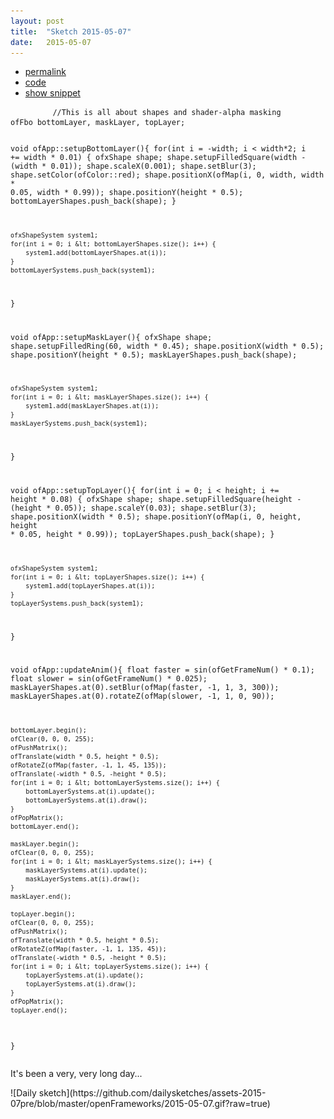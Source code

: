 ```yaml
---
layout: post
title:  "Sketch 2015-05-07"
date:   2015-05-07
---
```

<div class="code">
    <ul>
        <li><a href="{% post_url 2015-05-07-sketch %}">permalink</a></li>
        <li><a href="https://github.com/dailysketches/sketches-2015-07pre/tree/master/2015-05-07">code</a></li>
        <li><a href="#" class="snippet-button">show snippet</a></li>
    </ul>
    <pre class="snippet">
        <code class="cpp">//This is all about shapes and shader-alpha masking
ofFbo bottomLayer, maskLayer, topLayer;

void ofApp::setupBottomLayer(){
    for(int i = -width; i &lt; width*2; i += width * 0.01) {
        ofxShape shape;
        shape.setupFilledSquare(width - (width * 0.01));
        shape.scaleX(0.001);
        shape.setBlur(3);
        shape.setColor(ofColor::red);
        shape.positionX(ofMap(i, 0, width, width * 0.05, width * 0.99));
        shape.positionY(height * 0.5);
        bottomLayerShapes.push_back(shape);
    }
    
    ofxShapeSystem system1;
    for(int i = 0; i &lt; bottomLayerShapes.size(); i++) {
        system1.add(bottomLayerShapes.at(i));
    }
    bottomLayerSystems.push_back(system1);
}

void ofApp::setupMaskLayer(){
    ofxShape shape;
    shape.setupFilledRing(60, width * 0.45);
    shape.positionX(width * 0.5);
    shape.positionY(height * 0.5);
    maskLayerShapes.push_back(shape);
    
    ofxShapeSystem system1;
    for(int i = 0; i &lt; maskLayerShapes.size(); i++) {
        system1.add(maskLayerShapes.at(i));
    }
    maskLayerSystems.push_back(system1);
}

void ofApp::setupTopLayer(){
    for(int i = 0; i &lt; height; i += height * 0.08) {
        ofxShape shape;
        shape.setupFilledSquare(height - (height * 0.05));
        shape.scaleY(0.03);
        shape.setBlur(3);
        shape.positionX(width * 0.5);
        shape.positionY(ofMap(i, 0, height, height * 0.05, height * 0.99));
        topLayerShapes.push_back(shape);
    }
    
    ofxShapeSystem system1;
    for(int i = 0; i &lt; topLayerShapes.size(); i++) {
        system1.add(topLayerShapes.at(i));
    }
    topLayerSystems.push_back(system1);
}

void ofApp::updateAnim(){
    float faster = sin(ofGetFrameNum() * 0.1);
    float slower = sin(ofGetFrameNum() * 0.025);
    maskLayerShapes.at(0).setBlur(ofMap(faster, -1, 1, 3, 300));
    maskLayerShapes.at(0).rotateZ(ofMap(slower, -1, 1, 0, 90));
    
    bottomLayer.begin();
    ofClear(0, 0, 0, 255);
    ofPushMatrix();
    ofTranslate(width * 0.5, height * 0.5);
    ofRotateZ(ofMap(faster, -1, 1, 45, 135));
    ofTranslate(-width * 0.5, -height * 0.5);
    for(int i = 0; i &lt; bottomLayerSystems.size(); i++) {
        bottomLayerSystems.at(i).update();
        bottomLayerSystems.at(i).draw();
    }
    ofPopMatrix();
    bottomLayer.end();
    
    maskLayer.begin();
    ofClear(0, 0, 0, 255);
    for(int i = 0; i &lt; maskLayerSystems.size(); i++) {
        maskLayerSystems.at(i).update();
        maskLayerSystems.at(i).draw();
    }
    maskLayer.end();
    
    topLayer.begin();
    ofClear(0, 0, 0, 255);
    ofPushMatrix();
    ofTranslate(width * 0.5, height * 0.5);
    ofRotateZ(ofMap(faster, -1, 1, 135, 45));
    ofTranslate(-width * 0.5, -height * 0.5);
    for(int i = 0; i &lt; topLayerSystems.size(); i++) {
        topLayerSystems.at(i).update();
        topLayerSystems.at(i).draw();
    }
    ofPopMatrix();
    topLayer.end();
}</code>
    </pre>
</div>
<p class="description">It's been a very, very long day...</p>
![Daily sketch](https://github.com/dailysketches/assets-2015-07pre/blob/master/openFrameworks/2015-05-07.gif?raw=true)
